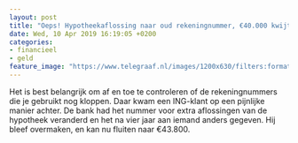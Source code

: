 ```yaml
---
layout: post
title: "Oeps! Hypotheekaflossing naar oud rekeningnummer, €40.000 kwijt"
date: Wed, 10 Apr 2019 16:19:05 +0200
categories: 
- financieel 
- geld 
feature_image: "https://www.telegraaf.nl/images/1200x630/filters:format(jpeg):quality(80)/cdn-kiosk-api.telegraaf.nl/c27d4eb8-5bb8-11e9-9da7-0255c322e81b.jpg"
---
```


<p class="intro">Het is best belangrijk om af en toe te controleren of de rekeningnummers die je gebruikt nog kloppen. Daar kwam een ING-klant op een pijnlijke manier achter. De bank had het nummer voor extra aflossingen van de hypotheek veranderd en het na vier jaar aan iemand anders gegeven. Hij bleef overmaken, en kan nu fluiten naar €43.800.</p>

